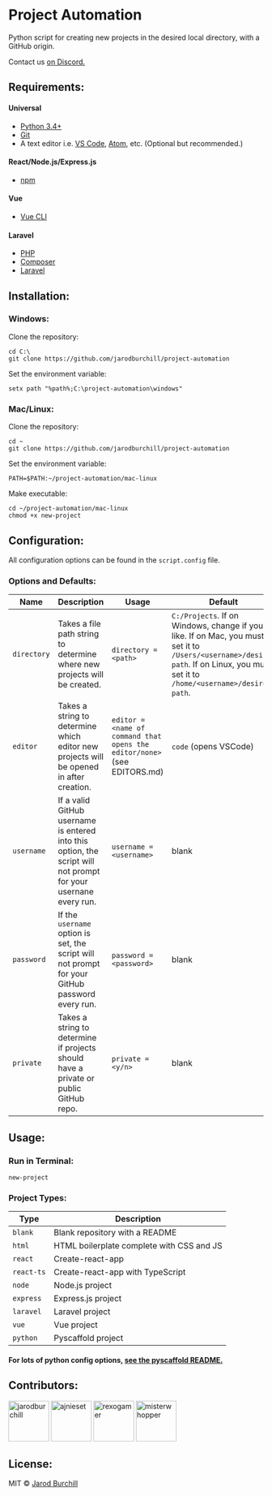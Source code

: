 # Project Automation

Python script for creating new projects in the desired local directory, with a GitHub origin.

Contact us [on Discord.](https://discord.gg/eqWstJu)

## Requirements:

#### Universal

- [Python 3.4+](https://www.python.org/downloads/)
- [Git](https://git-scm.com/downloads)
- A text editor i.e. [VS Code](https://code.visualstudio.com/), [Atom](https://atom.io/), etc. (Optional but recommended.)

#### React/Node.js/Express.js

- [npm](https://nodejs.org/)

#### Vue

- [Vue CLI](https://cli.vuejs.org/guide/installation.html)

#### Laravel

- [PHP](https://www.php.net/manual/en/install.php)
- [Composer](https://getcomposer.org/)
- [Laravel](https://laravel.com/docs/5.8/installation)

## Installation:

### Windows:

Clone the repository:

```
cd C:\
git clone https://github.com/jarodburchill/project-automation
```

Set the environment variable:

```
setx path "%path%;C:\project-automation\windows"
```

### Mac/Linux:

Clone the repository:

```
cd ~
git clone https://github.com/jarodburchill/project-automation
```

Set the environment variable:

```
PATH=$PATH:~/project-automation/mac-linux
```

Make executable:

```
cd ~/project-automation/mac-linux
chmod +x new-project
```

## Configuration:

All configuration options can be found in the `script.config` file.

### Options and Defaults:
| Name         | Description           | Usage                | Default           | 
| ------------- | --------------------- | -------------------- | ----------------- |
| `directory` | Takes a file path string to determine where new projects will be created. | `directory = <path>` | `C:/Projects`. If on Windows, change if you like. If on Mac, you must set it to `/Users/<username>/desired path`. If on Linux, you must set it to `/home/<username>/desired path`. |
| `editor` | Takes a string to determine which editor new projects will be opened in after creation. | `editor = <name of command that opens the editor/none>` (see EDITORS.md) | `code` (opens VSCode) |
| `username` | If a valid GitHub username is entered into this option, the script will not prompt for your usernane every run. | `username = <username>` | blank |
| `password` | If the `username` option is set, the script will not prompt for your GitHub password every run. | `password = <password>` | blank |
| `private` | Takes a string to determine if projects should have a private or public GitHub repo. | `private = <y/n>` | blank |

## Usage:

### Run in Terminal:

```
new-project
```

### Project Types:

| Type          | Description           |
| ------------- | --------------------- |
| `blank` | Blank repository with a README |
| `html` | HTML boilerplate complete with CSS and JS |
| `react` | Create-react-app |
| `react-ts` | Create-react-app with TypeScript |
| `node` | Node.js project |
| `express` | Express.js project |
| `laravel` | Laravel project |
| `vue` | Vue project |
| `python` | Pyscaffold project |

#### For lots of python config options, [see the pyscaffold README.](https://github.com/pyscaffold/pyscaffold#configuration--packaging)

## Contributors:

<a href="https://github.com/jarodburchill"><img src="https://avatars.githubusercontent.com/u/37840393?v=3" title="jarodburchill" width="80" height="80"></a>
<a href="https://github.com/ajnieset"><img src="https://avatars.githubusercontent.com/u/40476295?v=3" title="ajnieset" width="80" height="80"></a>
<a href="https://github.com/rexogamer"><img src="https://avatars.githubusercontent.com/u/42586271?v=3" title="rexogamer" width="80" height="80"></a>
<a href="https://github.com/misterwhopper"><img src="https://avatars.githubusercontent.com/u/25962309?v=3" title="misterwhopper" width="80" height="80"></a>

## License:

MIT © [Jarod Burchill](http://burchilldevelopment.com)
